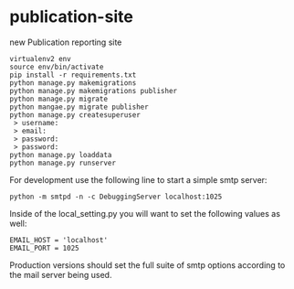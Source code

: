 # publication-site
new Publication reporting site

    virtualenv2 env
    source env/bin/activate
    pip install -r requirements.txt
    python manage.py makemigrations
    python manage.py makemigrations publisher
    python manage.py migrate
    python mangae.py migrate publisher
    python manage.py createsuperuser
     > username:
     > email:
     > password:
     > password:
    python manage.py loaddata
    python manage.py runserver


For development use the following line to start a simple smtp server:

    python -m smtpd -n -c DebuggingServer localhost:1025

Inside of the local_setting.py you will want to set the following values as well:

    EMAIL_HOST = 'localhost'
    EMAIL_PORT = 1025

Production versions should set the full suite of smtp options according to the mail server being used.
